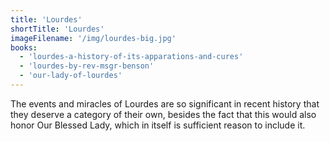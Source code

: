 ```yaml
---
title: 'Lourdes'
shortTitle: 'Lourdes'
imageFilename: '/img/lourdes-big.jpg'
books:
  - 'lourdes-a-history-of-its-apparations-and-cures'
  - 'lourdes-by-rev-msgr-benson'
  - 'our-lady-of-lourdes'
---
```


The events and miracles of Lourdes are so significant in recent history that they deserve a category of their own, besides the fact that this would also honor Our Blessed Lady, which in itself is sufficient reason to include it.